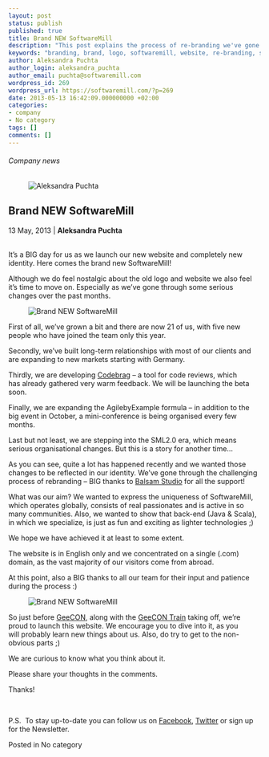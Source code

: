 ```yaml
---
layout: post
status: publish
published: true
title: Brand NEW SoftwareMill
description: "This post explains the process of re-branding we've gone through - why we've changed our logo, website and what are the outcomes."
keywords: "branding, brand, logo, softwaremill, website, re-branding, softwarehouse, new website, flat design,"
author: Aleksandra Puchta
author_login: aleksandra_puchta
author_email: puchta@softwaremill.com
wordpress_id: 269
wordpress_url: https://softwaremill.com/?p=269
date: 2013-05-13 16:42:09.000000000 +02:00
categories:
- company
- No category
tags: []
comments: []
---
```


<h6>Company news</h6>
<div class="post-header clearfix">
<figure><div class="image"><img src="https://softwaremill.com/wp-content/uploads/2013/04/puchta.jpg" alt="Aleksandra Puchta"></div></figure><div class="title">
<h2 class="font-dark-blue font-normal">Brand NEW SoftwareMill</h2>13 May, 2013 | <b>Aleksandra Puchta</b><br><br>
</div>
</div>
<div class="post-rows">
<div class="text">
<p>It’s a BIG day for us as we launch our new website and completely new identity. Here comes the brand new SoftwareMill!</p>
<p>Although we do feel nostalgic about the old logo and website we also feel it’s time to move on. Especially as we’ve gone through some serious changes over the past months.</p>
</div>
<figure><img src="https://softwaremill.com/wp-content/uploads/2013/05/Screen-Shot-2013-05-09-at-4.12.18-PM-e1368457748741.png" alt="Brand NEW SoftwareMill"></figure><div class="text">
<p>First of all, we’ve grown a bit and there are now 21 of us, with five new people who have joined the team only this year.</p>
<p>Secondly, we’ve built long-term relationships with most of our clients and are expanding to new markets starting with Germany.</p>
<p>Thirdly, we are developing <a href="http://www.codebrag.com">Codebrag</a> – a tool for code reviews, which has already gathered very warm feedback. We will be launching the beta soon.</p>
<p>Finally, we are expanding the AgilebyExample formula – in addition to the big event in October, a mini-conference is being organised every few months.</p>
<p>Last but not least, we are stepping into the SML2.0 era, which means serious organisational changes. But this is a story for another time…</p>
<p>As you can see, quite a lot has happened recently and we wanted those changes to be reflected in our identity. We’ve gone through the challenging process of rebranding – BIG thanks to <a href="http://www.balsamstudio.com">Balsam Studio</a> for all the support!</p>
<p>What was our aim? We wanted to express the uniqueness of SoftwareMill, which operates globally, consists of real passionates and is active in so many communities. Also, we wanted to show that back-end (Java &amp; Scala), in which we specialize, is just as fun and exciting as lighter technologies ;)</p>
<p>We hope we have achieved it at least to some extent.</p>
<p>The website is in English only and we concentrated on a single (.com) domain, as the vast majority of our visitors come from abroad.</p>
<p>At this point, also a BIG thanks to all our team for their input and patience during the process :)</p>
</div>
<figure><img src="https://softwaremill.com/wp-content/uploads/2013/05/DSCF0123-2.jpg" alt="Brand NEW SoftwareMill"></figure><div class="text">
<p>So just before <a href="http://2013.geecon.org">GeeCON</a>, along with the <a href="http://www.meetup.com/geecon-train">GeeCON Train</a> taking off, we’re proud to launch this website. We encourage you to dive into it, as you will probably learn new things about us. Also, do try to get to the non-obvious parts ;)</p>
<p>We are curious to know what you think about it.</p>
<p>Please share your thoughts in the comments.</p>
<p>Thanks!</p>
<p> </p>
<p>P.S.  To stay up-to-date you can follow us on <a href="https://www.facebook.com/SoftwareMill">Facebook</a>, <a href="https://twitter.com/softwaremill">Twitter</a> or sign up for the Newsletter.</p>
</div>
</div>
<div class="post-footer">Posted in No category</div>
